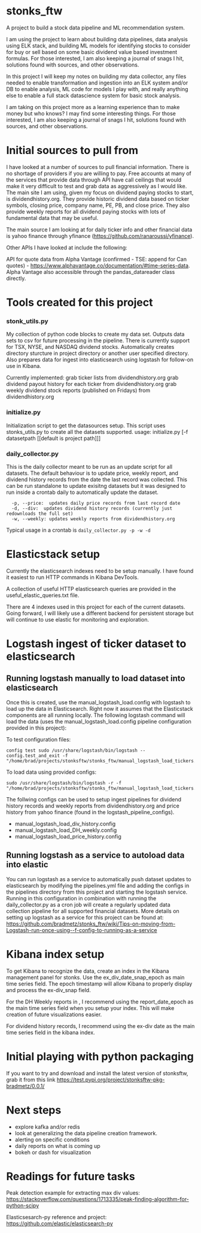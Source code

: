 # stonks_ftw
A project to build a stock data pipeline and ML recommendation system.

I am using the project to learn about building data pipelines, data analysis using ELK stack, and building ML models for identifying stocks to consider for buy or sell based on some basic dividend value based investment formulas. For those interested, I am also keeping a journal of snags I hit, solutions found with sources, and other observations.

In this project I will keep my notes on building my data collector, any files needed to enable transformation and ingestion into an ELK system and/or DB to enable analysis, ML code for models I play with, and really anything else to enable a full stack datascience system for basic stock analysis.

I am taking on this project more as a learning experience than to make money but who knows? I may find some interesting things. For those interested, I am also keeping a journal of snags I hit, solutions found with sources, and other observations.

# Initial sources to pull from

I have looked at a number of sources to pull financial information. There is no shortage of providers if you are willing to pay. Free accounts at many of the services that provide data through API have call ceilings that would make it very difficult to test and grab data as aggressively as I would like. The main site I am using, given my focus on dividend paying stocks to start, is dividendhistory.org. They provide historic dividend data based on ticker symbols, closing price, company name, PE, PB, and close price. They also provide weekly reports for all dividend paying stocks with lots of fundamental data that may be useful.

The main source I am looking at for daily ticker info and other financial data is yahoo finance through yfinance (https://github.com/ranaroussi/yfinance).

Other APIs I have looked at include the following:

API for quote data from Alpha Vantage (confirmed - TSE: append for Can quotes) - https://www.alphavantage.co/documentation/#time-series-data. Alpha Vantage also accessible through the pandas_datareader class directly.

# Tools created for this project
### stonk_utils.py
My collection of python code blocks to create my data set. Outputs data sets to csv for future processing in the pipeline. There is currently support for TSX, NYSE, and NASDAQ dividend stocks. Automatically creates directory sturcture in project directory or another user specified directory. Also prepares data for ingest into elasticsearch using logstash for follow-on use in Kibana.

Currently implemented:
grab ticker lists from dividendhistory.org
grab dividend payout history for each ticker from dividendhistory.org
grab weekly dividend stock reports (published on Fridays) from dividendhistory.org

### initialize.py
Initialization script to get the datasources setup. This script uses stonks_utils.py to create all the datasets supported.
usage: initialize.py [-f datasetpath [[default is project path]]]

### daily_collector.py
This is the daily collector meant to be run as an update script for all datasets.  The default behaviour is to update price, weekly report, and dividend history records from the date the last record was collected.  This can be run standalone to update exisitng datasets but it was designed to run inside a crontab daily to automatically update the dataset.  
```usage: daily_collector.py [-p --price, -d --div, -w --weekly]
  -p, --price:  updates daily price records from last record date
  -d, --div:  updates dividend history records (currently just redownloads the full set)
  -w, --weekly: updates weekly reports from dividendhistory.org 
```
Typical usage in a crontab is `daily_collector.py -p -w -d`

# Elasticstack setup
Currently the elasticsearch indexes need to be setup manually. I have found it easiest to run HTTP commands in Kibana DevTools.

A collection of useful HTTP elasticsearch queries are provided in the useful_elastic_queries.txt file.

There are 4 indexes used in this project for each of the current datasets.  Going forward, I will likely use a different backend for persistent storage but will continue to use elastic for monitoring and exploration.  

# Logstash ingest of ticker dataset to elasticsearch

## Running logstash manually to load dataset into elasticsearch
Once this is created, use the manual_logstash_load.config with logstash to load up the data in Elasticsearch. Right now it assumes that the Elasticstack components are all running locally. The following logstash command will load the data (uses the manual_logstash_load.config pipeline configuration provided in this project):

To test configuration files:
```
config test sudo /usr/share/logstash/bin/logstash --config.test_and_exit -f "/home/brad/projects/stonksftw/stonks_ftw/manual_logstash_load_tickers.config"
```
To load data using provided configs:
```
sudo /usr/share/logstash/bin/logstash -r -f "/home/brad/projects/stonksftw/stonks_ftw/manual_logstash_load_tickers.config"
```
The follwing configs can be used to setup ingest pipelines for dividend history records and weekly reports from dividendhistory.org and price history from yahoo finance (found in the logstash_pipeline_configs).  

* manual_logstash_load_div_history.config
* manual_logstash_load_DH_weekly.config
* manual_logstash_load_price_history.config

## Running logstash as a service to autoload data into elastic
You can run logstash as a service to automatically push dataset updates to elasticsearch by modifying the pipelines.yml file and adding the configs in the pipelines directory from this project and starting the logstash service.  Running in this configuration in combination with running the daily_collector.py as a cron job will create a regularly updated data collection pipeline for all supported financial datasets.  More details on setting up logstash as a service for this project can be found at: https://github.com/bradmetz/stonks_ftw/wiki/Tips-on-moving-from-Logstash-run-once-using--f-config-to-running-as-a-service

# Kibana index setup
To get Kibana to recognize the data, create an index in the Kibana management panel for stonks. Use the ex_div_date_snap_epoch as main time series field. The epoch timestamp will allow Kibana to properly display and process the ex-div_snap field.

For the DH Weekly reports in , I recommend using the report_date_epoch as the main time series field when you setup your index.  This will make creation of future visualizations easier.  

For dividend history records, I recommend using the ex-div date as the main time series field in the kibana index. 

# Initial playing with python packaging

If you want to try and download and install the latest version of stonksftw, grab it from this link
https://test.pypi.org/project/stonksftw-pkg-bradmetz/0.0.1/

# Next steps  
* explore kafka and/or redis
* look at generalizing the data pipeline creation framework.
* alerting on specific conditions
* daily reports on what is coming up
* bokeh or dash for visualization

# Readings for future tasks
Peak detection example for extracting max div values: https://stackoverflow.com/questions/1713335/peak-finding-algorithm-for-python-scipy

Elasticsesarch-py reference and project: https://github.com/elastic/elasticsearch-py
